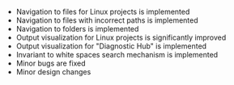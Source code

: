 - Navigation to files for Linux projects is implemented
- Navigation to files with incorrect paths is implemented
- Navigation to folders is implemented
- Output visualization for Linux projects is significantly improved
- Output visualization for "Diagnostic Hub" is implemented
- Invariant to white spaces search mechanism is implemented
- Minor bugs are fixed
- Minor design changes